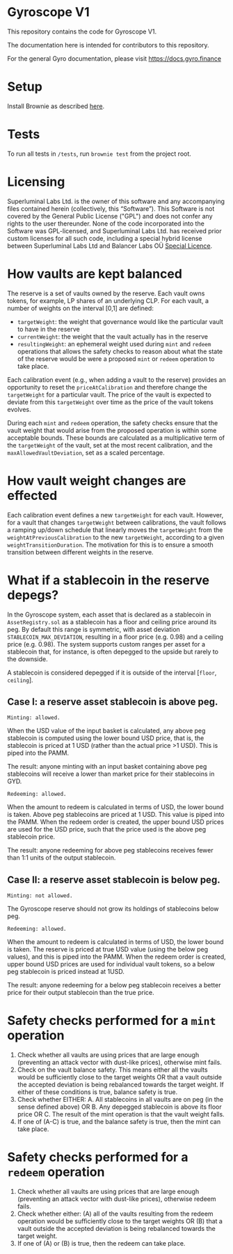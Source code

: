 # Gyroscope V1

This repository contains the code for Gyroscope V1.

The documentation here is intended for contributors to this repository.

For the general Gyro documentation, please visit https://docs.gyro.finance

# Setup

Install Brownie as described [here](https://eth-brownie.readthedocs.io/en/stable/install.html).

# Tests

To run all tests in `/tests`, run `brownie test` from the project root.

# Licensing

Superluminal Labs Ltd. is the owner of this software and any accompanying files contained herein (collectively, this “Software”). This Software is not covered by the General Public License ("GPL") and does not confer any rights to the user thereunder. None of the code incorporated into the Software was GPL-licensed, and Superluminal Labs Ltd. has received prior custom licenses for all such code, including a special hybrid license between Superluminal Labs Ltd and Balancer Labs OÜ [Special Licence](./license/GyroscopeBalancerLicense.pdf).

# How vaults are kept balanced

The reserve is a set of vaults owned by the reserve.
Each vault owns tokens, for example, LP shares of an underlying CLP.
For each vault, a number of weights on the interval [0,1] are defined:

- `targetWeight`: the weight that governance would like the particular vault to have in the reserve
- `currentWeight`: the weight that the vault actually has in the reserve
- `resultingWeight`: an ephemeral weight used during `mint` and `redeem` operations that allows the safety checks to reason about what the state of the reserve would be were a proposed `mint` or `redeem` operation to take place.

Each calibration event (e.g., when adding a vault to the reserve) provides an opportunity to reset the `priceAtCalibration` and therefore change the `targetWeight` for a particular vault.
The price of the vault is expected to deviate from this `targetWeight` over time as the price of the vault tokens evolves.

During each `mint` and `redeem` operation, the safety checks ensure that the vault weight that would arise from the proposed operation is within some acceptable bounds.
These bounds are calculated as a multiplicative term of the `targetWeight` of the vault, set at the most recent calibration, and the `maxAllowedVaultDeviation`, set as a scaled percentage.

# How vault weight changes are effected

Each calibration event defines a new `targetWeight` for each vault.
However, for a vault that changes `targetWeight` between calibrations, the vault follows a ramping up/down schedule that linearly moves the `targetWeight` from the `weightAtPreviousCalibration` to the new `targetWeight`, according to a given `weightTransitionDuration`.
The motivation for this is to ensure a smooth transition between different weights in the reserve.

# What if a stablecoin in the reserve depegs?

In the Gyroscope system, each asset that is declared as a stablecoin in `AssetRegistry.sol` as a stablecoin has a floor and ceiling price around its peg.
By default this range is symmetric, with asset deviation `STABLECOIN_MAX_DEVIATION`, resulting in a floor price (e.g. 0.98) and a ceiling price (e.g. 0.98).
The system supports custom ranges per asset for a stablecoin that, for instance, is often depegged to the upside but rarely to the downside.

A stablecoin is considered depegged if it is outside of the interval [`floor`, `ceiling`].

## Case I: a reserve asset stablecoin is above peg.

    Minting: allowed.

When the USD value of the input basket is calculated, any above peg stablecoin is computed using the lower bound USD price, that is, the stablecoin is priced at 1 USD (rather than the actual price >1 USD). This is piped into the PAMM.

The result: anyone minting with an input basket containing above peg stablecoins will receive a lower than market price for their stablecoins in GYD.

    Redeeming: allowed.

When the amount to redeem is calculated in terms of USD, the lower bound is taken. Above peg stablecoins are priced at 1 USD. This value is piped into the PAMM. When the redeem order is created, the upper bound USD prices are used for the USD price, such that the price used is the above peg stablecoin price.

The result: anyone redeeming for above peg stablecoins receives fewer than 1:1 units of the output stablecoin.

## Case II: a reserve asset stablecoin is below peg.

    Minting: not allowed.

The Gyroscope reserve should not grow its holdings of stablecoins below peg.

    Redeeming: allowed.

When the amount to redeem is calculated in terms of USD, the lower bound is taken. The reserve is priced at true USD value (using the below peg values), and this is piped into the PAMM. When the redeem order is created, upper bound USD prices are used for individual vault tokens, so a below peg stablecoin is priced instead at 1USD.

The result: anyone redeeming for a below peg stablecoin receives a better price for their output stablecoin than the true price.

# Safety checks performed for a `mint` operation

1. Check whether all vaults are using prices that are large enough (preventing an attack vector with dust-like prices), otherwise mint fails.
2. Check on the vault balance safety. This means either all the vaults would be sufficiently close to the target weights OR that a vault outside the accepted deviation is being rebalanced towards the target weight. If either of these conditions is true, balance safety is true.
3. Check whether EITHER: A. All stablecoins in all vaults are on peg (in the sense defined above) OR B. Any depegged stablecoin is above its floor price OR C. The result of the mint operation is that the vault weight falls.
4. If one of (A-C) is true, and the balance safety is true, then the mint can take place.

# Safety checks performed for a `redeem` operation

1. Check whether all vaults are using prices that are large enough (preventing an attack vector with dust-like prices), otherwise redeem fails.
2. Check whether either: (A) all of the vaults resulting from the redeem operation would be sufficiently close to the target weights OR (B) that a vault outside the accepted deviation is being rebalanced towards the target weight.
3. If one of (A) or (B) is true, then the redeem can take place.

